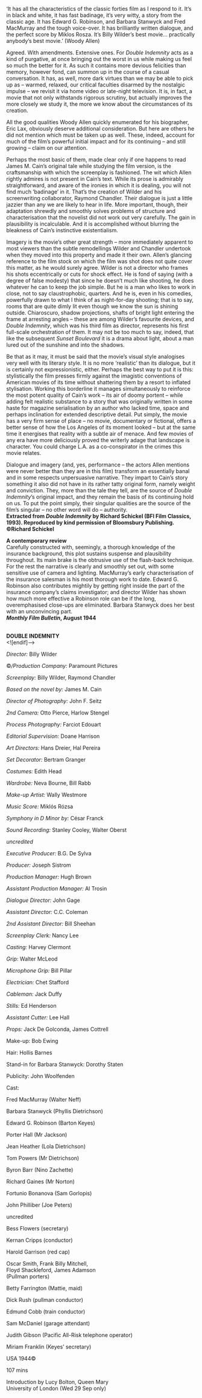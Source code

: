

‘It has all the characteristics of the classic forties film as I respond to it. It’s in black and white, it has fast badinage, it’s very witty, a story from the classic age. It has Edward G. Robinson, and Barbara Stanwyck and Fred MacMurray and the tough voice-over. It has brilliantly written dialogue, and the perfect score by Miklos Rosza. It’s Billy Wilder’s best movie... practically anybody’s best movie.’ (Woody Allen)

Agreed. With amendments. Extensive ones. For _Double Indemnity_ acts as a kind of purgative, at once bringing out the worst in us while making us feel so much the better for it. As such it contains more devious felicities than memory, however fond, can summon up in the course of a casual conversation. It has, as well, more dark virtues than we may be able to pick up as – warmed, relaxed, our critical faculties disarmed by the nostalgic impulse – we revisit it via home video or late-night television. It is, in fact, a movie that not only withstands rigorous scrutiny, but actually improves the more closely we study it, the more we know about the circumstances of its creation.

All the good qualities Woody Allen quickly enumerated for his biographer,  
Eric Lax, obviously deserve additional consideration. But here are others he did not mention which must be taken up as well. These, indeed, account for much of the film’s powerful initial impact and for its continuing – and still growing – claim on our attention.

Perhaps the most basic of them, made clear only if one happens to read James M. Cain’s original tale while studying the film version, is the craftsmanship with which the screenplay is fashioned. The wit which Allen rightly admires is not present in Cain’s text. While its prose is admirably straightforward, and aware of the ironies in which it is dealing, you will not find much ‘badinage’ in it. That’s the creation of Wilder and his screenwriting collaborator, Raymond Chandler. Their dialogue is just a little jazzier than any we are likely to hear in life. More important, though, their adaptation shrewdly and smoothly solves problems of structure and characterisation that the novelist did not work out very carefully. The gain in plausibility is incalculable. And it is accomplished without blurring the bleakness of Cain’s instinctive existentialism.

Imagery is the movie’s other great strength – more immediately apparent to most viewers than the subtle remodellings Wilder and Chandler undertook when they moved into this property and made it their own. Allen’s glancing reference to the film stock on which the film was shot does not quite cover this matter, as he would surely agree. Wilder is not a director who frames his shots eccentrically or cuts for shock effect. He is fond of saying (with a degree of false modesty) that since he doesn’t much like shooting, he does whatever he can to keep the job simple. But he is a man who likes to work in close, not to say claustrophobic, quarters. And he is, even in his comedies, powerfully drawn to what I think of as night-for-day shooting; that is to say, rooms that are quite dimly lit even though we know the sun is shining outside. Chiaroscuro, shadow projections, shafts of bright light entering the frame at arresting angles – these are among Wilder’s favourite devices, and _Double Indemnity_, which was his third film as director, represents his first full-scale orchestration of them. It may not be too much to say, indeed, that like the subsequent _Sunset Boulevard_ it is a drama about light, about a man lured out of the sunshine and into the shadows.

Be that as it may, it must be said that the movie’s visual style analogises very well with its literary style. It is no more ‘realistic’ than its dialogue, but it is certainly not expressionistic, either. Perhaps the best way to put it is this: stylistically the film presses firmly against the imagistic conventions of American movies of its time without shattering them by a resort to inflated stylisation. Working this borderline it manages simultaneously to reinforce the most potent quality of Cain’s work – its air of doomy portent – while adding felt realistic substance to a story that was originally written in some haste for magazine serialisation by an author who lacked time, space and perhaps inclination for extended descriptive detail. Put simply, the movie has a very firm sense of place – no movie, documentary or fictional, offers a better sense of how the Los Angeles of its moment looked – but at the same time it energises that reality with a subtle air of menace. And few movies of any era have more deliciously proved the writerly adage that landscape is character. You could charge L.A. as a co-conspirator in the crimes this movie relates.

Dialogue and imagery (and, yes, performance – the actors Allen mentions were never better than they are in this film) transform an essentially banal and in some respects unpersuasive narrative. They impart to Cain’s story something it also did not have in its rather tatty original form, namely weight and conviction. They, more than the tale they tell, are the source of _Double Indemnity_’s original impact, and they remain the basis of its continuing hold on us. To put the point simply, their singular qualities are the source of the film’s singular – no other word will do – authority.  
**Extracted from _Double Indemnity_ by Richard Schickel (BFI Film Classics, 1993).  Reproduced by kind permission of Bloomsbury Publishing. ©Richard Schickel**

**A contemporary review**  
Carefully constructed with, seemingly, a thorough knowledge of the insurance background, this plot sustains suspense and plausibility throughout. Its main brake is the obtrusive use of the flash-back technique. For the rest the narrative is clearly and smoothly set out, with some sensitive use of camera and lighting. MacMurray’s early characterisation of the insurance salesman is his most thorough work to date. Edward G. Robinson also contributes mightily by getting right inside the part of the insurance company’s claims investigator; and director Wilder has shown how much more effective a Robinson role can be if the long, overemphasised close-ups are eliminated. Barbara Stanwyck does her best with an unconvincing part.  
**_Monthly Film Bulletin_, August 1944**
<br><br>


**DOUBLE INDEMNITY**<br>
<![endif]-->

*Director:* Billy Wilder

©_/Production Company:_ Paramount Pictures

*Screenplay:* Billy Wilder, Raymond Chandler

*Based on the novel by:* James M. Cain

*Director of Photography:* John F. Seitz

*2nd Camera:* Otto Pierce, Harlow Stengel

*Process Photography:* Farciot Edouart

*Editorial Supervision:* Doane Harrison

*Art Directors:* Hans Dreier, Hal Pereira

*Set Decorator:* Bertram Granger

*Costumes:* Edith Head

*Wardrobe:* Neva Bourne, Bill Rabb

*Make-up Artist:* Wally Westmore

*Music Score:* Miklós Rózsa

*Symphony in D Minor by:* César Franck

*Sound Recording:* Stanley Cooley, Walter Oberst

*uncredited*

*Executive Producer:* B.G. De Sylva

*Producer:* Joseph Sistrom

*Production Manager:* Hugh Brown

*Assistant Production Manager:* Al Trosin

*Dialogue Director:* John Gage

*Assistant Director:* C.C. Coleman

*2nd Assistant Director:* Bill Sheehan

*Screenplay Clerk:* Nancy Lee

*Casting:* Harvey Clermont

*Grip:* Walter McLeod

*Microphone Grip:* Bill Pillar

*Electrician:* Chet Stafford

*Cableman:* Jack Duffy

*Stills:* Ed Henderson

*Assistant Cutter:* Lee Hall

*Props:* Jack De Golconda, James Cottrell

Make-up: Bob Ewing

Hair: Hollis Barnes

Stand-in for Barbara Stanwyck: Dorothy Staten

Publicity: John Woolfenden

Cast:

Fred MacMurray (Walter Neff)

Barbara Stanwyck (Phyllis Dietrichson)

Edward G. Robinson (Barton Keyes)

Porter Hall (Mr Jackson)

Jean Heather (Lola Dietrichson)

Tom Powers (Mr Dietrichson)

Byron Barr (Nino Zachette)

Richard Gaines (Mr Norton)

Fortunio Bonanova (Sam Gorlopis)

John Philliber (Joe Peters)

uncredited

Bess Flowers (secretary)

Kernan Cripps (conductor)

Harold Garrison (red cap)

Oscar Smith, Frank Billy Mitchell,  
Floyd Shackleford, James Adamson  
(Pullman porters)

Betty Farrington (Mattie, maid)

Dick Rush (pullman conductor)

Edmund Cobb (train conductor)

Sam McDaniel (garage attendant)

Judith Gibson (Pacific All-Risk telephone operator)

Miriam Franklin (Keyes’ secretary)

USA 1944©

107 mins

Introduction by Lucy Bolton, Queen Mary  
University of London (Wed 29 Sep only)



<!--stackedit_data:
eyJoaXN0b3J5IjpbMjA5MjI5NTkzNF19
-->